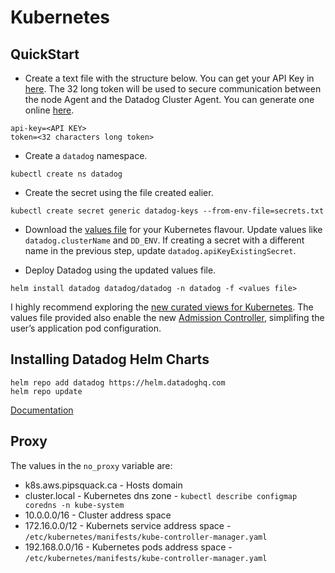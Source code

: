 # Kubernetes

## QuickStart

- Create a text file with the structure below. You can get your API Key in [here](https://app.datadoghq.com/account/settings#api).  The 32 long token will be used to secure communication between the node Agent and the Datadog Cluster Agent. You can generate one online [here](http://www.unit-conversion.info/texttools/random-string-generator/).

```text
api-key=<API KEY>
token=<32 characters long token>
```

- Create a `datadog` namespace.

```shell
kubectl create ns datadog
```

- Create the secret using the file created ealier.

```shell
kubectl create secret generic datadog-keys --from-env-file=secrets.txt
```

- Download the [values file](helm) for your Kubernetes flavour. Update values like `datadog.clusterName` and `DD_ENV`. If creating a secret with a different name in the previous step, update `datadog.apiKeyExistingSecret`.

- Deploy Datadog using the updated values file.

```shell
helm install datadog datadog/datadog -n datadog -f <values file>
```

I highly recommend exploring the [new curated views for Kubernetes](https://www.datadoghq.com/blog/explore-kubernetes-resources-with-datadog/). The values file provided also enable the new [Admission Controller](https://docs.datadoghq.com/agent/cluster_agent/admission_controller), simplifing the user’s application pod configuration.

## Installing Datadog Helm Charts

```shell
helm repo add datadog https://helm.datadoghq.com
helm repo update
```

[Documentation](https://github.com/DataDog/helm-charts/tree/master/charts/datadog)

## Proxy

The values in the `no_proxy` variable are:

- k8s.aws.pipsquack.ca - Hosts domain
- cluster.local - Kubernetes dns zone - `kubectl describe configmap coredns -n kube-system`
- 10.0.0.0/16 - Cluster address space
- 172.16.0.0/12 - Kubernets service address space - `/etc/kubernetes/manifests/kube-controller-manager.yaml`
- 192.168.0.0/16 - Kubernetes pods address space - `/etc/kubernetes/manifests/kube-controller-manager.yaml`
